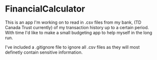 # FinancialCalculator

This is an app I'm working on to read in .csv files from my bank, (TD Canada Trust currently) of my transaction history up to a certain period. With time I'd like to make a small budgeting app to help myself in the long run. 

I've included a .gitignore file to ignore all .csv files as they will most definetly contain sensitive information. 

